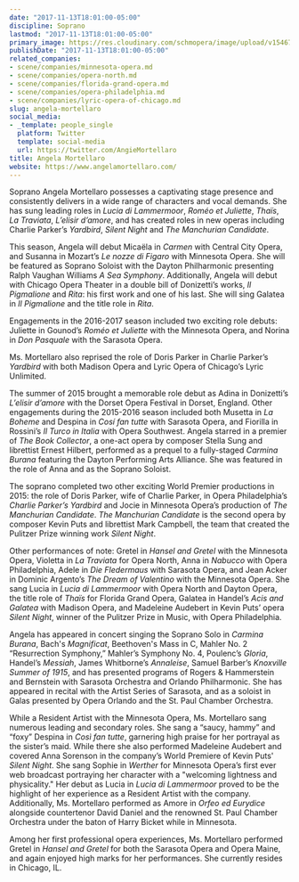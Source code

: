```yaml
---
date: "2017-11-13T18:01:00-05:00"
discipline: Soprano
lastmod: "2017-11-13T18:01:00-05:00"
primary_image: https://res.cloudinary.com/schmopera/image/upload/v1546738860/media/2019/01/AngelaMortellaro.png
publishDate: "2017-11-13T18:01:00-05:00"
related_companies:
- scene/companies/minnesota-opera.md
- scene/companies/opera-north.md
- scene/companies/florida-grand-opera.md
- scene/companies/opera-philadelphia.md
- scene/companies/lyric-opera-of-chicago.md
slug: angela-mortellaro
social_media:
- _template: people_single
  platform: Twitter
  template: social-media
  url: https://twitter.com/AngieMortellaro
title: Angela Mortellaro
website: https://www.angelamortellaro.com/
---
```

Soprano Angela Mortellaro possesses a captivating stage presence and consistently delivers in a wide range of characters and vocal demands. She has sung leading roles in *Lucia di Lammermoor*, *Roméo et Juliette*, *Thaïs*, *La Traviata*, *L’elisir d’amore*, and has created roles in new operas including Charlie Parker’s *Yardbird*, *Silent Night* and *The Manchurian Candidate*.
 
This season, Angela will debut Micaëla in *Carmen* with Central City Opera, and Susanna in Mozart’s *Le nozze di Figaro* with Minnesota Opera. She will be featured as Soprano Soloist with the Dayton Philharmonic presenting Ralph Vaughan Williams *A Sea Symphony*. Additionally, Angela will debut with Chicago Opera Theater in a double bill of Donizetti’s works, *Il Pigmalione* and *Rita*: his first work and one of his last. She will sing Galatea in *Il Pigmalione* and the title role in *Rita*.
 
Engagements in the 2016-2017 season included two exciting role debuts: Juliette in Gounod’s *Roméo et Juliette* with the Minnesota Opera, and Norina in *Don Pasquale* with the Sarasota Opera. 

Ms. Mortellaro also reprised the role of Doris Parker in Charlie Parker’s *Yardbird* with both Madison Opera and Lyric Opera of Chicago’s Lyric Unlimited.
 
The summer of 2015 brought a memorable role debut as Adina in Donizetti’s *L’elisir d’amore* with the Dorset Opera Festival in Dorset, England. Other engagements during the 2015-2016 season included both Musetta in *La Boheme* and Despina in *Cosí fan tutte* with Sarasota Opera, and Fiorilla in Rossini’s *Il Turco in Italia* with Opera Southwest. Angela starred in a premier of *The Book Collector*, a one-act opera by composer Stella Sung and librettist Ernest Hilbert, performed as a prequel to a fully-staged *Carmina Burana* featuring the Dayton Performing Arts Alliance. She was featured in the role of Anna and as the Soprano Soloist.

The soprano completed two other exciting World Premier productions in 2015: the role of Doris Parker, wife of Charlie Parker, in Opera Philadelphia’s *Charlie Parker’s Yardbird* and Jocie in Minnesota Opera’s production of *The Manchurian Candidate*. *The Manchurian Candidate* is the second opera by composer Kevin Puts and librettist Mark Campbell, the team that created the Pulitzer Prize winning work *Silent Night*.  
 
Other performances of note: Gretel in *Hansel and Gretel* with the Minnesota Opera, Violetta in *La Traviata* for Opera North, Anna in *Nabucco* with Opera Philadelphia, Adele in *Die Fledermaus* with Sarasota Opera, and Jean Acker in Dominic Argento’s *The Dream of Valentino* with the Minnesota Opera.  She sang Lucia in *Lucia di Lammermoor* with Opera North and Dayton Opera, the title role of *Thaïs* for Florida Grand Opera, Galatea in Handel’s *Acis and Galatea* with Madison Opera, and Madeleine Audebert in Kevin Puts’ opera *Silent Night*, winner of the Pulitzer Prize in Music, with Opera Philadelphia. 
 
Angela has appeared in concert singing the Soprano Solo in *Carmina Burana*, Bach's *Magnificat*, Beethoven's Mass in C, Mahler No. 2 “Resurrection Symphony,” Mahler’s Symphony No. 4, Poulenc’s *Gloria*, Handel’s *Messiah*, James Whitborne’s *Annaleise*, Samuel Barber’s *Knoxville Summer of 1915*, and has presented programs of Rogers & Hammerstein and Bernstein with Sarasota Orchestra and Orlando Philharmonic. She has appeared in recital with the Artist Series of Sarasota, and as a soloist in Galas presented by Opera Orlando and the St. Paul Chamber Orchestra.

While a Resident Artist with the Minnesota Opera, Ms. Mortellaro sang numerous leading and secondary roles. She sang a “saucy, hammy” and “foxy” Despina in *Così fan tutte*, garnering high praise for her portrayal as the sister’s maid.  While there she also performed Madeleine Audebert and covered Anna Sorenson in the company’s World Premiere of Kevin Puts' *Silent Night*. She sang Sophie in *Werther* for Minnesota Opera’s first ever web broadcast portraying her character with a "welcoming lightness and physicality." Her debut as Lucia in *Lucia di Lammermoor* proved to be the highlight of her experience as a Resident Artist with the company.  Additionally, Ms. Mortellaro performed as Amore in *Orfeo ed Eurydice* alongside countertenor David Daniel and the renowned St. Paul Chamber Orchestra under the baton of Harry Bicket while in Minnesota. 
 
Among her first professional opera experiences, Ms. Mortellaro performed Gretel in *Hansel and Gretel* for both the Sarasota Opera and Opera Maine, and again enjoyed high marks for her performances. She currently resides in Chicago, IL.